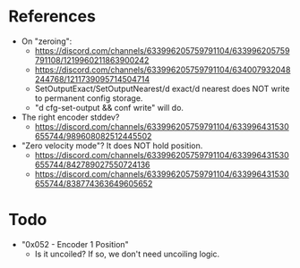 # References
- On "zeroing":
  - https://discord.com/channels/633996205759791104/633996205759791108/1219960211863900242
  - https://discord.com/channels/633996205759791104/634007932048244768/1211739095714504714
  - SetOutputExact/SetOutputNearest/d exact/d nearest does NOT write to permanent config storage.
  - "d cfg-set-output && conf write" will do.
- The right encoder stddev?
  - https://discord.com/channels/633996205759791104/633996431530655744/989608082512445502
- "Zero velocity mode"? It does NOT hold position.
  - https://discord.com/channels/633996205759791104/633996431530655744/842789027550724136
  - https://discord.com/channels/633996205759791104/633996431530655744/838774363649605652

# Todo
- "0x052 - Encoder 1 Position"
  - Is it uncoiled? If so, we don't need uncoiling logic.
